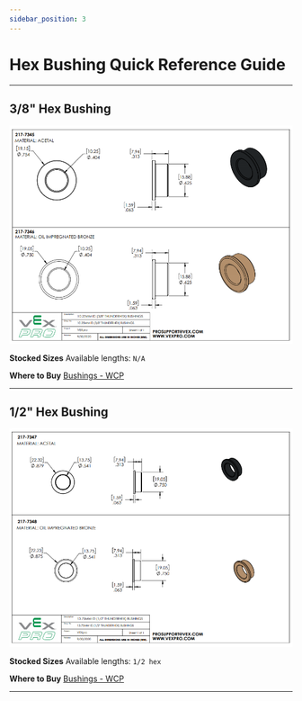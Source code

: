 ```yaml
---
sidebar_position: 3
---
```


# Hex Bushing Quick Reference Guide 
---

## 3/8" Hex Bushing
![3/8 hex bushing](Hex_3_8_bushing.png)

**Stocked Sizes**
Available lengths: `N/A`

**Where to Buy**
[Bushings - WCP](https://wcproducts.com/collections/cnc-hardware/products/bushings)

---

## 1/2" Hex Bushing
![1/2 hex bushing](Hex_1_2_bushing.png)

**Stocked Sizes**
Available lengths: `1/2 hex`

**Where to Buy**
[Bushings - WCP](https://wcproducts.com/collections/cnc-hardware/products/bushings)

---